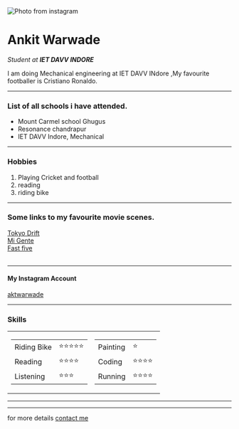
<html lang="en" dir="ltr">

<head>
  <meta charset="utf-8">
  <title>Ankit's personal website</title>
</head>

<body>
  <img
    src="https://instagram.fbom38-1.fna.fbcdn.net/v/t51.2885-19/s150x150/166888981_1466282053708037_1643279816155504360_n.jpg?tp=1&_nc_ht=instagram.fbom38-1.fna.fbcdn.net&_nc_ohc=dpqS636AiaoAX-TID3y&edm=ABfd0MgBAAAA&ccb=7-4&oh=90b13075f2271c5a5293b689fa1843bb&oe=60B46751&_nc_sid=7bff83"
    alt="Photo from instagram">
  <h1> Ankit Warwade</h1>
  <p><em> Student at <strong>IET DAVV INDORE</strong> </em></p>
  <p> I am doing Mechanical engineering at IET DAVV INdore ,My favourite footballer is Cristiano Ronaldo.</p>
  <hr>
  <h3>List of all schools i have attended.</h3>
  <ul>
    <li>Mount Carmel school Ghugus</li>
    <li>Resonance chandrapur</li>
    <li>IET DAVV Indore, Mechanical</li>
  </ul>
  <hr>
  <h3>Hobbies</h3>
  <ol>
    <li>Playing Cricket and football</li>
    <li>reading</li>
    <li>riding bike</li>
  </ol>
  <hr>
  <h3>Some links to my favourite movie scenes.</h3>
  <a href="https://www.youtube.com/watch?v=iuJDhFRDx9M&list=WL&index=3">Tokyo Drift</a> <br>
  <a href="https://www.youtube.com/watch?v=hoO73LLkd9U&list=WL&index=15">Mi Gente</a> <br>
  <a href="https://www.youtube.com/watch?v=YPlZ-nJewRE&list=WL&index=30">Fast five</a> <br>
  <br>
  <hr>
  <h4>My Instagram Account </h4>
  <a href="https://www.instagram.com/akt_warwade/">aktwarwade</a>
  <hr>

  <h3>Skills</h3>
  <table cellspacing='5'>
    <tr>
      <td>
        <table>
          <tr>
            <td>Riding Bike</td>
            <td>⭐⭐⭐⭐⭐</td>
          </tr>
          <tr>
            <td>Reading</td>
            <td>⭐⭐⭐⭐</td>
          </tr>
          <tr>
            <td>Listening</td>
            <td>⭐⭐⭐</td>
          </tr>
        </table>
      </td>
    <td>
      <table>
        <tr>
          <td>Painting</td>
          <td>⭐</td>
        </tr>
        <tr>
          <td>Coding</td>
          <td>⭐⭐⭐⭐</td>
        </tr>
        <tr>
          <td>Running</td>
          <td>⭐⭐⭐⭐</td>
        </tr>
      </table>
    </td>
  </tr>
    </table>
    <hr>
    <hr>
    for more details <a href="contact.html">contact me</a>
</body>


</html>
